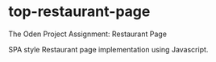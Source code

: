 # top-restaurant-page
The Oden Project Assignment: Restaurant Page

SPA style Restaurant page implementation using Javascript.
